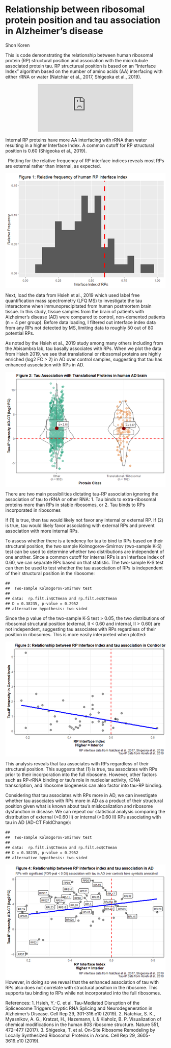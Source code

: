 Relationship between ribosomal protein position and tau association in
Alzheimer’s disease
================
Shon Koren

This is code demonstrating the relationship between human ribosomal
protein (RP) structural position and association with the microtubule
associated protein tau. RP structurual position is based on an
“Interface Index” algorithm based on the number of amino acids (AA)
interfacing with either rRNA or water (Natchiar et al., 2017, Shigeoka
et al., 2019).  

<center>

  
![InterfaceIndex = \\displaystyle \\frac{{\\sum
AA}\_{rRNA}}{\\sum(AA\_{rRNA}+AA\_{water})}](https://latex.codecogs.com/png.latex?InterfaceIndex%20%3D%20%5Cdisplaystyle%20%5Cfrac%7B%7B%5Csum%20AA%7D_%7BrRNA%7D%7D%7B%5Csum%28AA_%7BrRNA%7D%2BAA_%7Bwater%7D%29%7D
"InterfaceIndex = \\displaystyle \\frac{{\\sum AA}_{rRNA}}{\\sum(AA_{rRNA}+AA_{water})}")  

</center>

Internal RP proteins have more AA interfacing with rRNA than water
resulting in a higher Interface Index. A common cutoff for RP structural
position is 0.60 (Shigeoka et al., 2019).

  Plotting for the relative frequency of RP interface indices reveals
most RPs are external rather than internal, as expected.  

<img src="test_files/figure-gfm/unnamed-chunk-2-1.png" style="display: block; margin: auto;" />

Next, load the data from Hsieh et al., 2019 which used label free
quantification mass spectrometry (LFQ MS) to investigate the tau
interactome when immunoprecipitated from human postmortem brain tissue.
In this study, tissue samples from the brain of patients with
Alzheimer’s disease (AD) were compared to control, non-demented
patients (n = 4 per group). Before data loading, I filtered out
interface index data from any RPs not detected by MS, limiting data to
roughly 50 out of 80 potential RPs.

As noted by the Hsieh et al., 2019 study among many others including
from the Abisambra lab, tau basally associates with RPs. When we plot
the data from Hsieh 2019, we see that translational or ribosomal
proteins are highly enriched (log2 FC \> 2) in AD over control samples,
suggesting that tau has enhanced association with RPs in AD.

<img src="test_files/figure-gfm/unnamed-chunk-5-1.png" style="display: block; margin: auto;" />

There are two main possibilities dictating tau-RP association ignoring
the association of tau to rRNA or other RNA: 1. Tau binds to
extra-ribosomal proteins more than RPs in stable ribosomes, or 2. Tau
binds to RPs incorporated in ribosomes

If (1) is true, then tau would likely not favor any internal or external
RP. If (2) is true, tau would likely favor associating with external RPs
and prevent association with more internal RPs.

To assess whether there is a tendency for tau to bind to RPs based on
their structural position, the two sample Kolmogorov-Smirnov (two-sample
K-S) test can be used to determine whether two distributions are
independent of one another. Since a common cutoff for internal RPs is an
Interface Index of 0.60, we can separate RPs based on that statistic.
The two-sample K-S test can then be used to test whether the tau
association of RPs is independent of their structural position in the
ribosome:

    ## 
    ##  Two-sample Kolmogorov-Smirnov test
    ## 
    ## data:  rp.filt.in$CTmean and rp.filt.ex$CTmean
    ## D = 0.38235, p-value = 0.2952
    ## alternative hypothesis: two-sided

Since the p value of the two-sample K-S test \> 0.05, the two
distributions of ribosomal structural position (external, II \< 0.60 and
internal, II \> 0.60) are not independent, suggesting tau associates
with RPs regardless of their position in ribosomes. This is more easily
interpreted when plotted:

<img src="test_files/figure-gfm/unnamed-chunk-7-1.png" style="display: block; margin: auto;" />

This analysis reveals that tau associates with RPs regardless of their
structural position. This suggests that (1) is true, tau associates with
RPs prior to their incorporation into the full ribosome. However, other
factors such as RP-rRNA binding or tau’s role in nucleolar activity,
rDNA transcription, and ribosome biogenesis can also factor into tau-RP
binding.

Considering that tau associates with RPs more in AD, we can investigate
whether tau associates with RPs more in AD as a product of their
structural position given what is known about tau’s mislocalization and
ribosome dysfunction in disease. We can repeat our statistical analysis
comparing the distribution of external (\<0.60 II) or internal (\>0.60
II) RPs associating with tau in AD (AD-CT FoldChange):

    ## 
    ##  Two-sample Kolmogorov-Smirnov test
    ## 
    ## data:  rp.filt.in$CTmean and rp.filt.ex$CTmean
    ## D = 0.38235, p-value = 0.2952
    ## alternative hypothesis: two-sided

<img src="test_files/figure-gfm/unnamed-chunk-8-1.png" style="display: block; margin: auto;" />
However, in doing so we reveal that the enhanced association of tau with
RPs also does not correlate with structural position in the ribosome.
This supports tau binding to RPs while not incorporated into the full
ribosomes.

References: 1. Hsieh, Y.-C. et al. Tau-Mediated Disruption of the
Spliceosome Triggers Cryptic RNA Splicing and Neurodegeneration in
Alzheimer’s Disease. Cell Rep 29, 301-316.e10 (2019). 2. Natchiar, S.
K., Myasnikov, A. G., Kratzat, H., Hazemann, I. & Klaholz, B. P.
Visualization of chemical modifications in the human 80S ribosome
structure. Nature 551, 472–477 (2017). 3. Shigeoka, T. et al. On-Site
Ribosome Remodeling by Locally Synthesized Ribosomal Proteins in Axons.
Cell Rep 29, 3605-3619.e10 (2019).
